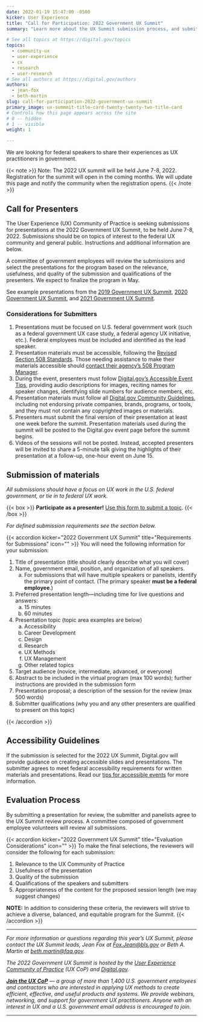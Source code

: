 ```yaml
---
date: 2022-01-19 15:47:00 -0500
kicker: User Experience
title: "Call for Participation: 2022 Government UX Summit"
summary: "Learn more about the UX Summit submission process, and submit your presentations for consideration!"

# See all topics at https://digital.gov/topics
topics:
  - community-ux
  - user-experience
  - cx
  - research
  - user-research
# See all authors at https://digital.gov/authors
authors:
  - jean-fox
  - beth-martin
slug: call-for-participation-2022-government-ux-summit
primary_image: ux-summmit-title-card-twenty-twenty-two-title-card
# Controls how this page appears across the site
# 0 -- hidden
# 1 -- visible
weight: 1

---
```


We are looking for federal speakers to share their experiences as UX practitioners in government.

{{< note >}}
Note: The 2022 UX summit will be held June 7-8, 2022. Registration for the summit will open in the coming months. We will update this page and notify the community when the registration opens.
{{< /note >}}

## Call for Presenters

The User Experience (UX) Community of Practice is seeking submissions for presentations at the 2022 Government UX Summit, to be held June 7-8, 2022. Submissions should be on topics of interest to the federal UX community and general public. Instructions and additional information are below.

A committee of government employees will review the submissions and select the presentations for the program based on the relevance, usefulness, and quality of the submission and qualifications of the presenters. We expect to finalize the program in May.

See example presentations from the [2019 Government UX Summit](https://digital.gov/event/2019/05/15/2019-government-ux-summit/), [2020 Government UX Summit](https://digital.gov/event/2020/07/28/2020-government-ux-summit/), and [2021 Government UX Summit](https://digital.gov/event/2021/06/22/2021-user-experience-summit/).

### Considerations for Submitters

1. Presentations must be focused on U.S. federal government work (such as a federal government UX case study, a federal agency UX initiative, etc.). Federal employees must be included and identified as the lead speaker.
2. Presentation materials must be accessible, following the [Revised Section 508 Standards](https://www.section508.gov/create/). Those needing assistance to make their materials accessible should [contact their agency’s 508 Program Manager](https://www.section508.gov/tools/coordinator-listing/).
3. During the event, presenters must follow [Digital.gov’s Accessible Event Tips](https://github.com/GSA/digitalgov.gov/wiki/Accessible-Event-Tips), providing audio descriptions for images, reciting names for speaker changes, identifying slide numbers for audience members, etc.
4. Presentation materials must follow all [Digital.gov Community Guidelines](https://digital.gov/communities/manage-your-subscription/), including not endorsing private companies, brands, programs, or tools, and they must not contain any copyrighted images or materials.
5. Presenters must submit the final version of their presentation at least one week before the summit. Presentation materials used during the summit will be posted to the Digital.gov event page before the summit begins.
6. Videos of the sessions will not be posted. Instead, accepted presenters will be invited to share a 5-minute talk giving the highlights of their presentation at a follow-up, one-hour event on June 15.

## Submission of materials

*All submissions should have a focus on UX work in the U.S. federal government, or tie in to federal UX work.*

{{< box >}}
**Participate as a presenter!** [Use this form to submit a topic](https://feedback.gsa.gov/jfe/form/SV_eE86j94KMtvA6MK).
{{< /box >}}

*For defined submission requirements see the section below.*

{{< accordion kicker="2022 Government UX Summit" title="Requirements for Submissions" icon="" >}} You will need the following information for your submission:

<ol type='1'>
<li>Title of presentation (title should clearly describe what you will cover)</li>
<li>Name, government email, position, and organization of all speakers.
<ol type='a'>
<li>For submissions that will have multiple speakers or panelists, identify the primary point of contact. (The primary speaker <strong>must be a federal employee</strong>.)</li>
</ol>
</li>
<li>Preferred presentation length—including time for live questions and answers:
<ol type='a'>
<li>15 minutes</li>
<li>60 minutes</li>
</ol>
</li>
<li>Presentation topic (topic area examples are below)
<ol type='a'>
<li>Accessibility</li>
<li>Career Development</li>
<li>Design</li>
<li>Research</li>
<li>UX Methods</li>
<li>UX Management</li>
<li>Other related topics</li>
</ol>
</li>
<li>Target audience (novice, intermediate, advanced, or everyone)</li>
<li>Abstract to be included in the virtual program (max 100 words); further instructions are provided in the submission form</li>
<li>Presentation proposal; a description of the session for the review (max 500 words)</li>
<li>Submitter qualifications (why you and any other presenters are qualified to present on this topic)</li>
</ol>
{{< /accordion >}}

## Accessibility Guidelines

If the submission is selected for the 2022 UX Summit, Digital.gov will provide guidance on creating accessible slides and presentations. The submitter agrees to meet federal accessibility requirements for written materials and presentations. Read our [tips for accessible events](https://github.com/GSA/digitalgov.gov/wiki/Accessible-Event-Tips) for more information.

## Evaluation Process 

By submitting a presentation for review, the submitter and panelists agree to the UX Summit review process. A committee composed of government employee volunteers will review all submissions.

{{< accordion kicker="2022 Government UX Summit" title="Evaluation Considerations" icon="" >}} To make the final selections, the reviewers will consider the following for each submission:

1. Relevance to the UX Community of Practice
2. Usefulness of the presentation
3. Quality of the submission
4. Qualifications of the speakers and submitters
5. Appropriateness of the content for the proposed session length (we may suggest changes)

**NOTE:** In addition to considering these criteria, the reviewers will strive to achieve a diverse, balanced, and equitable program for the Summit.
{{< /accordion >}}

- - -

_For more information or questions regarding this year’s UX Summit, please contact the UX Summit leads, Jean Fox at [Fox.Jean@bls.gov](mailto:Fox.Jean@bls.gov) or Beth A. Martin at [beth.martin@faa.gov](mailto:Beth.martin@faa.gov)._

_The 2022 Government UX Summit is hosted by the [User Experience Community of Practice](https://digital.gov/communities/user-experience/) (UX CoP) and [Digital.gov](https://digital.gov/about/)._

_[**Join the UX CoP**](https://digital.gov/communities/user-experience/) — a group of more than 1,400 U.S. government employees and contractors who are interested in applying UX methods to create efficient, effective, and useful products and systems. We provide webinars, networking, and support for government UX practitioners. Anyone with an interest in UX and a U.S. government email address is encouraged to join._

- - -
